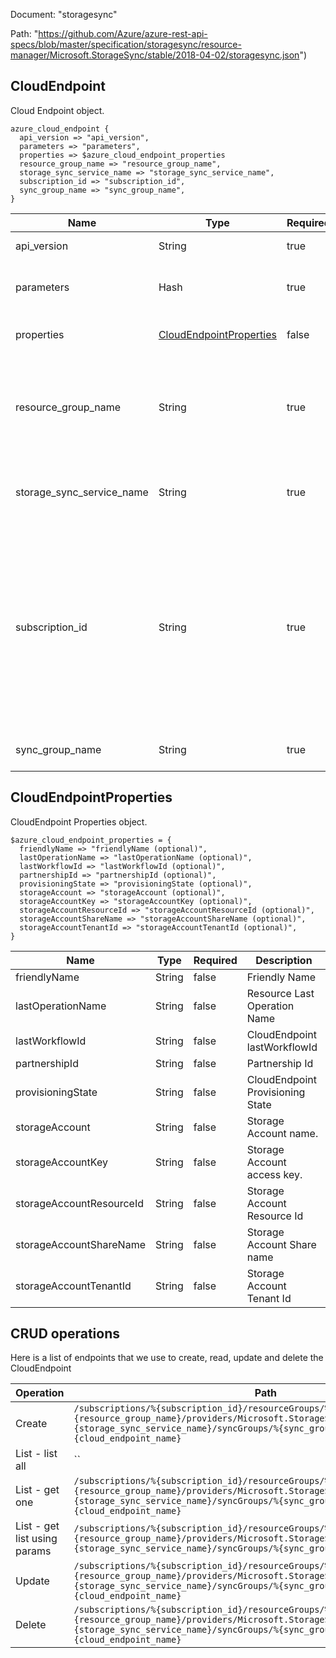 Document: "storagesync"


Path: "https://github.com/Azure/azure-rest-api-specs/blob/master/specification/storagesync/resource-manager/Microsoft.StorageSync/stable/2018-04-02/storagesync.json")

## CloudEndpoint

Cloud Endpoint object.

```puppet
azure_cloud_endpoint {
  api_version => "api_version",
  parameters => "parameters",
  properties => $azure_cloud_endpoint_properties
  resource_group_name => "resource_group_name",
  storage_sync_service_name => "storage_sync_service_name",
  subscription_id => "subscription_id",
  sync_group_name => "sync_group_name",
}
```

| Name        | Type           | Required       | Description       |
| ------------- | ------------- | ------------- | ------------- |
|api_version | String | true | Client Api Version. |
|parameters | Hash | true | Body of Cloud Endpoint resource. |
|properties | [CloudEndpointProperties](#cloudendpointproperties) | false | Cloud Endpoint properties. |
|resource_group_name | String | true | The name of the resource group within the user's subscription. The name is case insensitive. |
|storage_sync_service_name | String | true | Name of Storage Sync Service resource. |
|subscription_id | String | true | Gets subscription credentials which uniquely identify the Microsoft Azure subscription. The subscription ID forms part of the URI for every service call. |
|sync_group_name | String | true | Name of Sync Group resource. |
        
## CloudEndpointProperties

CloudEndpoint Properties object.

```puppet
$azure_cloud_endpoint_properties = {
  friendlyName => "friendlyName (optional)",
  lastOperationName => "lastOperationName (optional)",
  lastWorkflowId => "lastWorkflowId (optional)",
  partnershipId => "partnershipId (optional)",
  provisioningState => "provisioningState (optional)",
  storageAccount => "storageAccount (optional)",
  storageAccountKey => "storageAccountKey (optional)",
  storageAccountResourceId => "storageAccountResourceId (optional)",
  storageAccountShareName => "storageAccountShareName (optional)",
  storageAccountTenantId => "storageAccountTenantId (optional)",
}
```

| Name        | Type           | Required       | Description       |
| ------------- | ------------- | ------------- | ------------- |
|friendlyName | String | false | Friendly Name |
|lastOperationName | String | false | Resource Last Operation Name |
|lastWorkflowId | String | false | CloudEndpoint lastWorkflowId |
|partnershipId | String | false | Partnership Id |
|provisioningState | String | false | CloudEndpoint Provisioning State |
|storageAccount | String | false | Storage Account name. |
|storageAccountKey | String | false | Storage Account access key. |
|storageAccountResourceId | String | false | Storage Account Resource Id |
|storageAccountShareName | String | false | Storage Account Share name |
|storageAccountTenantId | String | false | Storage Account Tenant Id |



## CRUD operations

Here is a list of endpoints that we use to create, read, update and delete the CloudEndpoint

| Operation | Path | Verb | Description | OperationID |
| ------------- | ------------- | ------------- | ------------- | ------------- |
|Create|`/subscriptions/%{subscription_id}/resourceGroups/%{resource_group_name}/providers/Microsoft.StorageSync/storageSyncServices/%{storage_sync_service_name}/syncGroups/%{sync_group_name}/cloudEndpoints/%{cloud_endpoint_name}`|Put|Create a new CloudEndpoint.|CloudEndpoints_Create|
|List - list all|``||||
|List - get one|`/subscriptions/%{subscription_id}/resourceGroups/%{resource_group_name}/providers/Microsoft.StorageSync/storageSyncServices/%{storage_sync_service_name}/syncGroups/%{sync_group_name}/cloudEndpoints/%{cloud_endpoint_name}`|Get|Get a given CloudEndpoint.|CloudEndpoints_Get|
|List - get list using params|`/subscriptions/%{subscription_id}/resourceGroups/%{resource_group_name}/providers/Microsoft.StorageSync/storageSyncServices/%{storage_sync_service_name}/syncGroups/%{sync_group_name}/cloudEndpoints`|Get|Get a CloudEndpoint List.|CloudEndpoints_ListBySyncGroup|
|Update|`/subscriptions/%{subscription_id}/resourceGroups/%{resource_group_name}/providers/Microsoft.StorageSync/storageSyncServices/%{storage_sync_service_name}/syncGroups/%{sync_group_name}/cloudEndpoints/%{cloud_endpoint_name}`|Put|Create a new CloudEndpoint.|CloudEndpoints_Create|
|Delete|`/subscriptions/%{subscription_id}/resourceGroups/%{resource_group_name}/providers/Microsoft.StorageSync/storageSyncServices/%{storage_sync_service_name}/syncGroups/%{sync_group_name}/cloudEndpoints/%{cloud_endpoint_name}`|Delete|Delete a given CloudEndpoint.|CloudEndpoints_Delete|
